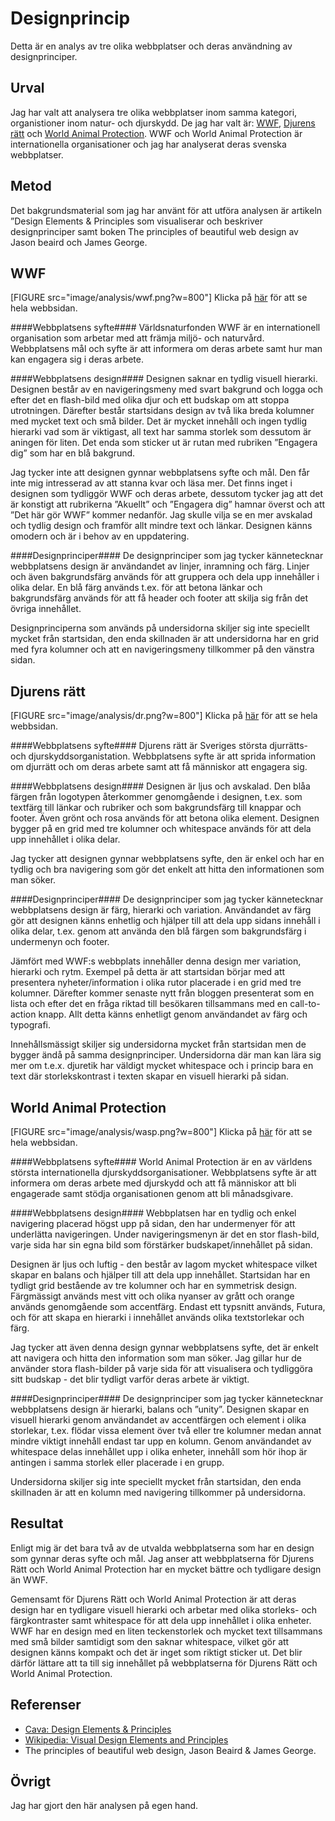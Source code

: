 ---
---
Designprincip
=======================

Detta är en analys av tre olika webbplatser och deras användning av designprinciper.


Urval
-----------------------

Jag har valt att analysera tre olika webbplatser inom samma kategori, organistioner inom natur- och djurskydd. De jag har valt är: [WWF](https://www.wwf.se/), [Djurens rätt](https://www.djurensratt.se/) och [World Animal Protection](https://www.worldanimalprotection.se/). WWF och World Animal Protection är internationella organisationer och jag har analyserat deras svenska webbplatser.


Metod
-----------------------

Det bakgrundsmaterial som jag har använt för att utföra analysen är artikeln ”Design Elements & Principles som visualiserar och beskriver designprinciper samt boken The principles of beautiful web design av Jason beaird och James George.


WWF
-----------------------
[FIGURE src="image/analysis/wwf.png?w=800"]
Klicka på [här](img/analysis/wwf_fullpage.png) för att se hela webbsidan.

####Webbplatsens syfte####
Världsnaturfonden WWF är en internationell organisation som arbetar med att främja miljö- och naturvård. Webbplatsens mål och syfte är att informera om deras arbete samt hur man kan engagera sig i deras arbete.

####Webbplatsens design####
Designen saknar en tydlig visuell hierarki. Designen består av en navigeringsmeny med svart bakgrund och logga och efter det en flash-bild med olika djur och ett budskap om att stoppa utrotningen. Därefter består startsidans design av två lika breda kolumner med mycket text och små bilder. Det är mycket innehåll och ingen tydlig hierarki vad som är viktigast, all text har samma storlek som dessutom är aningen för liten. Det enda som sticker ut är rutan med rubriken ”Engagera dig” som har en blå bakgrund.

Jag tycker inte att designen gynnar webbplatsens syfte och mål. Den får inte mig intresserad av att stanna kvar och läsa mer. Det finns inget i designen som tydliggör WWF och deras arbete, dessutom tycker jag att det är konstigt att rubrikerna ”Akuellt” och ”Engagera dig” hamnar överst och att ”Det här gör WWF” kommer nedanför. Jag skulle vilja se en mer avskalad och tydlig design och framför allt mindre text och länkar. Designen känns omodern och är i behov av en uppdatering.

####Designprinciper####
De designprinciper som jag tycker kännetecknar webbplatsens design är användandet av linjer, inramning och färg. Linjer och även bakgrundsfärg används för att gruppera och dela upp innehåller i olika delar. En blå färg används t.ex. för att betona länkar och bakgrundsfärg används för att få header och footer att skilja sig från det övriga innehållet.

Designprinciperna som används på undersidorna skiljer sig inte speciellt mycket från startsidan, den enda skillnaden är att undersidorna har en grid med fyra kolumner och att en navigeringsmeny tillkommer på den vänstra sidan.

Djurens rätt
-----------------------
[FIGURE src="image/analysis/dr.png?w=800"]
Klicka på [här](img/analysis/djurensratt_fullpage.png) för att se hela webbsidan.

####Webbplatsens syfte####
Djurens rätt är Sveriges största djurrätts- och djurskyddsorganistation. Webbplatsens syfte är att sprida information om djurrätt och om deras arbete samt att få människor att engagera sig.

####Webbplatsens design####
Designen är ljus och avskalad. Den blåa färgen från logotypen återkommer genomgående i designen, t.ex. som textfärg till länkar och rubriker och som bakgrundsfärg till knappar och footer. Även grönt och rosa används för att betona olika element. Designen bygger på en grid med tre kolumner och whitespace används för att dela upp innehållet i olika delar.

Jag tycker att designen gynnar webbplatsens syfte, den är enkel och har en tydlig och bra navigering som gör det enkelt att hitta den informationen som man söker.

####Designprinciper####
De designprinciper som jag tycker kännetecknar webbplatsens design är färg, hierarki och variation. Användandet av färg gör att designen känns enhetlig och hjälper till att dela upp sidans innehåll i olika delar, t.ex. genom att använda den blå färgen som bakgrundsfärg i undermenyn och footer.

Jämfört med WWF:s webbplats innehåller denna design mer variation, hierarki och rytm. Exempel på detta är att startsidan börjar med att presentera nyheter/information i olika rutor placerade i en grid med tre kolumner.  Därefter kommer senaste nytt från bloggen presenterat som en lista och efter det en fråga riktad till besökaren tillsammans med en call-to-action knapp. Allt detta känns enhetligt genom användandet av färg och typografi.

Innehållsmässigt skiljer sig undersidorna mycket från startsidan men de bygger ändå på samma designprinciper. Undersidorna där man kan lära sig mer om t.e.x. djuretik har väldigt mycket whitespace och i princip bara en text där storlekskontrast i texten skapar en visuell hierarki på sidan.


World Animal Protection
-----------------------
[FIGURE src="image/analysis/wasp.png?w=800"]
Klicka på [här](img/analysis/wap_fullpage.png) för att se hela webbsidan.

####Webbplatsens syfte####
World Animal Protection är en av världens största internationella djurskyddsorganisationer. Webbplatsens syfte är att informera om deras arbete med djurskydd och att få människor att bli engagerade samt stödja organisationen genom att bli månadsgivare.

####Webbplatsens design####
Webbplatsen har en tydlig och enkel navigering placerad högst upp på sidan, den har undermenyer för att underlätta navigeringen. Under navigeringsmenyn är det en stor flash-bild, varje sida har sin egna bild som förstärker budskapet/innehållet på sidan.

Designen är ljus och luftig - den består av lagom mycket whitespace vilket skapar en balans och hjälper till att dela upp innehållet. Startsidan har en tydligt grid bestående av tre kolumner och har en symmetrisk design. Färgmässigt används mest vitt och olika nyanser av grått och orange används genomgående som accentfärg. Endast ett typsnitt används, Futura, och för att skapa en hierarki i innehållet används olika textstorlekar och färg.

Jag tycker att även denna design gynnar webbplatsens syfte, det är enkelt att navigera och hitta den information som man söker. Jag gillar hur de använder stora flash-bilder på varje sida för att visualisera och tydliggöra sitt budskap - det blir tydligt varför deras arbete är viktigt.

####Designprinciper####
De designprinciper som jag tycker kännetecknar webbplatsens design är hierarki, balans och ”unity”. Designen skapar en visuell hierarki genom användandet av accentfärgen och element i olika storlekar, t.ex. flödar vissa element över två eller tre kolumner medan annat mindre viktigt innehåll endast tar upp en kolumn. Genom användandet av whitespace delas innehållet upp i olika enheter, innehåll som hör ihop är antingen i samma storlek eller placerade i en grupp.

Undersidorna skiljer sig inte speciellt mycket från startsidan, den enda skillnaden är att en kolumn med navigering tillkommer på undersidorna.

Resultat
-----------------------
Enligt mig är det bara två av de utvalda webbplatserna som har en design som gynnar deras syfte och mål. Jag anser att webbplatserna för Djurens Rätt och World Animal Protection har en mycket bättre och tydligare design än WWF.

Gemensamt för Djurens Rätt och World Animal Protection är att deras design har en tydligare visuell hierarki och arbetar med olika storleks- och färgkontraster samt whitespace för att dela upp innehållet i olika enheter. WWF har en design med en liten teckenstorlek och mycket text tillsammans med små bilder samtidigt som den saknar whitespace, vilket gör att designen känns kompakt och det är inget som riktigt sticker ut. Det blir därför lättare att ta till sig innehållet på webbplatserna för Djurens Rätt och World Animal Protection.

Referenser
-----------------------
* [Cava: Design Elements & Principles](https://www.canva.com/learn/design-elements-principles/)
* [Wikipedia: Visual Design Elements and Principles](https://en.wikipedia.org/wiki/Visual_design_elements_and_principles)
* The principles of beautiful web design, Jason Beaird & James George.

Övrigt
-----------------------
Jag har gjort den här analysen på egen hand.
